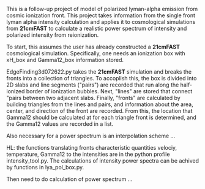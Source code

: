 This is a follow-up project of model of polarized lyman-alpha emission from cosmic ionization front. This project takes information from the single front lyman alpha intensity calculation and applies it to cosmological simulations from $\textbf{21cmFAST}$ to calculate a realistic power spectrum of intensity and polarized intensity from reionization. 

To start, this assumes the user has already constructed a $\textbf{21cmFAST}$ cosmological simulation. Specifically, one needs an ionization box with xH_box and Gamma12_box information stored. 

EdgeFinding3d072622.py takes the $\textbf{21cmFAST}$ simulation and breaks the fronts into a collection of triangles. To accoplish this, the box is divided into 2D slabs and line segments ("pairs") are recorded that run along the half-ionized border of ionization bubbles. Next, "lines" are stored that connect "pairs between two adjacent slabs. Finally, "fronts" are calculated by building triangles from the lines and pairs, and information about the area, center, and direction of the front are recorded. From this, the location that Gamma12 should be calculated at for each triangle front is determined, and the Gamma12 values are recorded in a list. 

Also necessary for a power spectrum is an interpolation scheme ...

HL: the functions translating fronts characteristic quantities velociy, temperature, Gamma12 to the intensities are in the python profile intensity_tool.py. The calculations of intensity power spectra can be achived by functions in lya_pol_box.py.

Then need to do calculation of power spectrum ...
